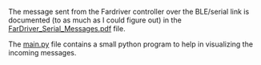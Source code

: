 
The message sent from the Fardriver controller over the BLE/serial link is documented (to as much as I could figure out) in the [FarDriver_Serial_Messages.pdf](./FarDriver_Serial_Messages.pdf) file.

The [main.py](./main.py) file contains a small python program to help in visualizing the incoming messages.
